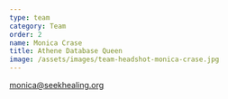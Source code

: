 ```yaml
---
type: team
category: Team
order: 2
name: Monica Crase
title: Athene Database Queen
image: /assets/images/team-headshot-monica-crase.jpg
---
```


<monica@seekhealing.org>

